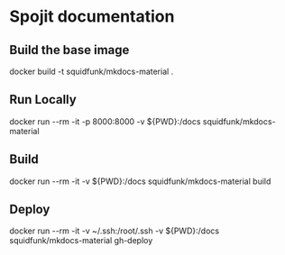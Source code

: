 # Spojit documentation

## Build the base image
docker build -t squidfunk/mkdocs-material .
## Run Locally
docker run --rm -it -p 8000:8000 -v ${PWD}:/docs squidfunk/mkdocs-material
## Build
docker run --rm -it -v ${PWD}:/docs squidfunk/mkdocs-material build
## Deploy
docker run --rm -it -v ~/.ssh:/root/.ssh -v ${PWD}:/docs squidfunk/mkdocs-material gh-deploy